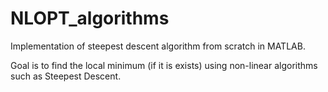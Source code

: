 # NLOPT_algorithms
Implementation of steepest descent algorithm from scratch in MATLAB.

Goal is to find the local minimum (if it is exists) using non-linear algorithms such as Steepest Descent. 





